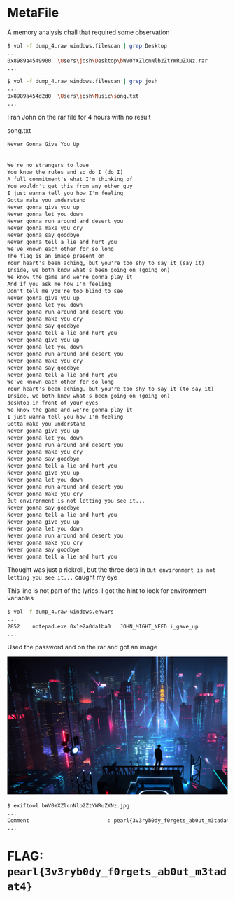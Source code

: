 # MetaFile 

A memory analysis chall that required some observation

```bash
$ vol -f dump_4.raw windows.filescan | grep Desktop
...
0x8989a4549900	\Users\josh\Desktop\bWV0YXZlcnNlb2ZtYWRuZXNz.rar
...
```

```bash
$ vol -f dump_4.raw windows.filescan | grep josh
...
0x8989a454d2d0	\Users\josh\Music\song.txt
...
```

I ran John on the rar file for 4 hours with no result

song.txt
```
Never Gonna Give You Up


We're no strangers to love
You know the rules and so do I (do I)
A full commitment's what I'm thinking of
You wouldn't get this from any other guy
I just wanna tell you how I'm feeling
Gotta make you understand
Never gonna give you up
Never gonna let you down
Never gonna run around and desert you
Never gonna make you cry
Never gonna say goodbye
Never gonna tell a lie and hurt you
We've known each other for so long
The flag is an image present on
Your heart's been aching, but you're too shy to say it (say it)
Inside, we both know what's been going on (going on)
We know the game and we're gonna play it
And if you ask me how I'm feeling
Don't tell me you're too blind to see
Never gonna give you up
Never gonna let you down
Never gonna run around and desert you
Never gonna make you cry
Never gonna say goodbye
Never gonna tell a lie and hurt you
Never gonna give you up
Never gonna let you down
Never gonna run around and desert you
Never gonna make you cry
Never gonna say goodbye
Never gonna tell a lie and hurt you
We've known each other for so long
Your heart's been aching, but you're too shy to say it (to say it)
Inside, we both know what's been going on (going on)
desktop in front of your eyes
We know the game and we're gonna play it
I just wanna tell you how I'm feeling
Gotta make you understand
Never gonna give you up
Never gonna let you down
Never gonna run around and desert you
Never gonna make you cry
Never gonna say goodbye
Never gonna tell a lie and hurt you
Never gonna give you up
Never gonna let you down
Never gonna run around and desert you
Never gonna make you cry
But environment is not letting you see it...
Never gonna say goodbye
Never gonna tell a lie and hurt you
Never gonna give you up
Never gonna let you down
Never gonna run around and desert you
Never gonna make you cry
Never gonna say goodbye
Never gonna tell a lie and hurt you
```

Thought was just a rickroll, but the three dots in `But environment is not letting you see it...` caught my eye

This line is not part of the lyrics. I got the hint to look for environment variables

```bash
$ vol -f dump_4.raw windows.envars
...
2852	notepad.exe	0x1e2a0da1ba0	JOHN_MIGHT_NEED	i_gave_up
...
```

Used the password and on the rar and got an image

![image](files/bWV0YXZlcnNlb2ZtYWRuZXNz.jpg)

```bash
$ exiftool bWV0YXZlcnNlb2ZtYWRuZXNz.jpg
...
Comment                         : pearl{3v3ryb0dy_f0rgets_ab0ut_m3tadat4}
...
```

# FLAG: `pearl{3v3ryb0dy_f0rgets_ab0ut_m3tadat4}`